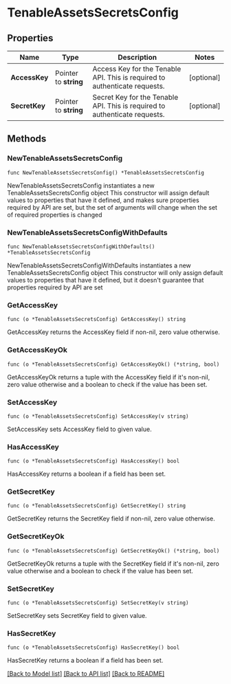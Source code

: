 # TenableAssetsSecretsConfig

## Properties

Name | Type | Description | Notes
------------ | ------------- | ------------- | -------------
**AccessKey** | Pointer to **string** | Access Key for the Tenable API. This is required to authenticate requests. | [optional] 
**SecretKey** | Pointer to **string** | Secret Key for the Tenable API. This is required to authenticate requests. | [optional] 

## Methods

### NewTenableAssetsSecretsConfig

`func NewTenableAssetsSecretsConfig() *TenableAssetsSecretsConfig`

NewTenableAssetsSecretsConfig instantiates a new TenableAssetsSecretsConfig object
This constructor will assign default values to properties that have it defined,
and makes sure properties required by API are set, but the set of arguments
will change when the set of required properties is changed

### NewTenableAssetsSecretsConfigWithDefaults

`func NewTenableAssetsSecretsConfigWithDefaults() *TenableAssetsSecretsConfig`

NewTenableAssetsSecretsConfigWithDefaults instantiates a new TenableAssetsSecretsConfig object
This constructor will only assign default values to properties that have it defined,
but it doesn't guarantee that properties required by API are set

### GetAccessKey

`func (o *TenableAssetsSecretsConfig) GetAccessKey() string`

GetAccessKey returns the AccessKey field if non-nil, zero value otherwise.

### GetAccessKeyOk

`func (o *TenableAssetsSecretsConfig) GetAccessKeyOk() (*string, bool)`

GetAccessKeyOk returns a tuple with the AccessKey field if it's non-nil, zero value otherwise
and a boolean to check if the value has been set.

### SetAccessKey

`func (o *TenableAssetsSecretsConfig) SetAccessKey(v string)`

SetAccessKey sets AccessKey field to given value.

### HasAccessKey

`func (o *TenableAssetsSecretsConfig) HasAccessKey() bool`

HasAccessKey returns a boolean if a field has been set.

### GetSecretKey

`func (o *TenableAssetsSecretsConfig) GetSecretKey() string`

GetSecretKey returns the SecretKey field if non-nil, zero value otherwise.

### GetSecretKeyOk

`func (o *TenableAssetsSecretsConfig) GetSecretKeyOk() (*string, bool)`

GetSecretKeyOk returns a tuple with the SecretKey field if it's non-nil, zero value otherwise
and a boolean to check if the value has been set.

### SetSecretKey

`func (o *TenableAssetsSecretsConfig) SetSecretKey(v string)`

SetSecretKey sets SecretKey field to given value.

### HasSecretKey

`func (o *TenableAssetsSecretsConfig) HasSecretKey() bool`

HasSecretKey returns a boolean if a field has been set.


[[Back to Model list]](../README.md#documentation-for-models) [[Back to API list]](../README.md#documentation-for-api-endpoints) [[Back to README]](../README.md)


